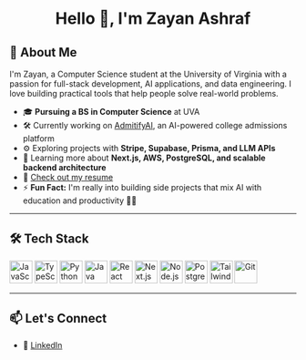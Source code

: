 <h1 align="center">Hello 👋, I'm Zayan Ashraf</h1>

## 🔐 About Me

I'm Zayan, a Computer Science student at the University of Virginia with a passion for full-stack development, AI applications, and data engineering. I love building practical tools that help people solve real-world problems.

- 🎓 **Pursuing a BS in Computer Science** at UVA
- 🛠️ Currently working on [AdmitifyAI](https://admitifyai.com), an AI-powered college admissions platform
- ⚙️ Exploring projects with **Stripe, Supabase, Prisma, and LLM APIs**
- 🌱 Learning more about **Next.js, AWS, PostgreSQL, and scalable backend architecture**
- 📄 [Check out my resume](https://drive.google.com/file/d/17WoxCU5V2YuueDCcomyEZeaytuyAN-_t/view?usp=sharing)
- ⚡ **Fun Fact:** I'm really into building side projects that mix AI with education and productivity 🧠✨

---

## 🛠️ Tech Stack

<p align="left">
  <img src="https://cdn.jsdelivr.net/gh/devicons/devicon/icons/javascript/javascript-original.svg" height="40" alt="JavaScript" />
  <img src="https://cdn.jsdelivr.net/gh/devicons/devicon/icons/typescript/typescript-original.svg" height="40" alt="TypeScript" />
  <img src="https://cdn.jsdelivr.net/gh/devicons/devicon/icons/python/python-original.svg" height="40" alt="Python" />
  <img src="https://cdn.jsdelivr.net/gh/devicons/devicon/icons/java/java-original.svg" height="40" alt="Java" />
  <img src="https://cdn.jsdelivr.net/gh/devicons/devicon/icons/react/react-original.svg" height="40" alt="React" />
  <img src="https://cdn.jsdelivr.net/gh/devicons/devicon/icons/nextjs/nextjs-original.svg" height="40" alt="Next.js" />
  <img src="https://cdn.jsdelivr.net/gh/devicons/devicon/icons/nodejs/nodejs-original.svg" height="40" alt="Node.js" />
  <img src="https://cdn.jsdelivr.net/gh/devicons/devicon/icons/postgresql/postgresql-original.svg" height="40" alt="PostgreSQL" />
  <img src="https://cdn.jsdelivr.net/gh/devicons/devicon/icons/tailwindcss/tailwindcss-plain.svg" height="40" alt="TailwindCSS" />
  <img src="https://cdn.jsdelivr.net/gh/devicons/devicon/icons/git/git-original.svg" height="40" alt="Git" />
</p>

---

## 📫 Let's Connect

- 💼 [LinkedIn](https://www.linkedin.com/in/zayan-omar-ashraf/)
